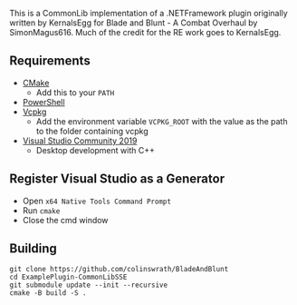 This is a CommonLib implementation of a .NETFramework plugin originally written by KernalsEgg for Blade and Blunt - A Combat Overhaul by SimonMagus616. 
Much of the credit for the RE work goes to KernalsEgg.

## Requirements
* [CMake](https://cmake.org/)
	* Add this to your `PATH`
* [PowerShell](https://github.com/PowerShell/PowerShell/releases/latest)
* [Vcpkg](https://github.com/microsoft/vcpkg)
	* Add the environment variable `VCPKG_ROOT` with the value as the path to the folder containing vcpkg
* [Visual Studio Community 2019](https://visualstudio.microsoft.com/)
	* Desktop development with C++

## Register Visual Studio as a Generator
* Open `x64 Native Tools Command Prompt`
* Run `cmake`
* Close the cmd window

## Building
```
git clone https://github.com/colinswrath/BladeAndBlunt
cd ExamplePlugin-CommonLibSSE
git submodule update --init --recursive
cmake -B build -S .
```
